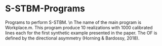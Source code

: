 # S-STBM-Programs
Programs to perform S-STBM. \n
The name of the main program is Workplace.m.
This program produce 10 realizations with 1000 calibrated lines each for the first synthetic example presented in the paper.
The OF is defined by the directional asymmetry (Horning & Bardossy, 2018).
